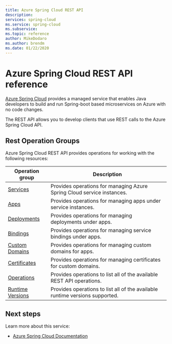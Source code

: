 ```yaml
---
title: Azure Spring Cloud REST API 
description:  
services: spring-cloud
ms.service: spring-cloud 
ms.subservice: 
ms.topic: reference
author: MikeDodaro
ms.author: brendm
ms.date: 01/22/2020
---
```


# Azure Spring Cloud REST API reference

[Azure Spring Cloud](https://docs.microsoft.com/azure/spring-cloud/) provides a managed service that enables Java developers to build and run Spring-boot based microservices on Azure with no code changes.

The REST API allows you to develop clients that use REST calls to the Azure Spring Cloud API. 

## Rest Operation Groups

Azure Spring Cloud REST API provides operations for working with the following resources:

| Operation group | Description                                                        |
|-----------------|--------------------------------------------------------------------|
| [Services](../../docs-ref-autogen/azurespringcloud/Services.yml) | Provides operations for managing Azure Spring Cloud service instances. |
| [Apps](../../docs-ref-autogen/azurespringcloud/Apps.yml) | Provides operations for managing apps under service instances. |
| [Deployments](../../docs-ref-autogen/azurespringcloud/Deployments.yml) | Provides operations for managing deployments under apps. |
| [Bindings](../../docs-ref-autogen/azurespringcloud/Bindings.yml) | Provides operations for managing service bindings under apps. |
| [Custom Domains](../../docs-ref-autogen/azurespringcloud/Custom-Domains.yml) | Provides operations for managing custom domains for apps. |
| [Certificates](../../docs-ref-autogen/azurespringcloud/Certificates.yml) | Provides operations for managing certificates for custom domains. |
| [Operations](../../docs-ref-autogen/azurespringcloud/Operations.yml) |  Provides operations to list all of the available REST API operations. |
| [Runtime Versions](../../docs-ref-autogen/azurespringcloud/Runtime-Versions.yml) | Provides operations to list all of the available runtime versions supported. |



## Next steps

Learn more about this service:
* [Azure Spring Cloud Documentation](https://docs.microsoft.com/azure/spring-cloud/)